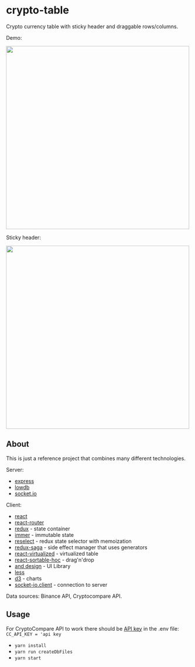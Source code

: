 # crypto-table

Crypto currency table with sticky header and draggable rows/columns.

Demo:

<img src="https://i.imgur.com/1hKvQiZ.gif" width="500"/>

Sticky header:

<img src="https://i.imgur.com/mXrP7i7.gif" width="500"/>



## About

This is just a reference project that combines many different technologies.

Server:

-   [express](https://github.com/expressjs/express)
-   [lowdb](https://github.com/typicode/lowdb)
-   [socket.io](https://github.com/socketio/socket.io)

Client:

-   [react](https://github.com/facebook/react)
-   [react-router](https://github.com/ReactTraining/react-router)
-   [redux](https://github.com/reduxjs/redux) - state container
-   [immer](https://github.com/immerjs/immer) - immutable state
-   [reselect](https://github.com/reduxjs/reselect) - redux state selector with memoization
-   [redux-saga](https://github.com/redux-saga/redux-saga) - side effect manager that uses generators
-   [react-virtualized](https://github.com/bvaughn/react-virtualized) - virtualized table
-   [react-sortable-hoc](https://github.com/clauderic/react-sortable-hoc) - drag'n'drop
-   [and design](https://github.com/ant-design/ant-design) - UI Library
-   [less](http://lesscss.org/)
-   [d3](https://d3js.org) - charts
-   [socket-io.client](https://github.com/socketio/socket.io-client) - connection to server

Data sources: Binance API, Cryptocompare API.

## Usage

For CryptoCompare API to work there should be [API key](https://www.cryptocompare.com/cryptopian/api-keys) in the .env file: `CC_API_KEY = 'api key`

-   `yarn install`
-   `yarn run createDbFiles`
-   `yarn start`
